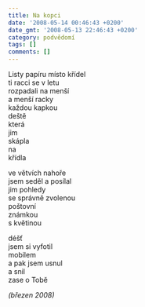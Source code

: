 ```yaml
---
title: Na kopci
date: '2008-05-14 00:46:43 +0200'
date_gmt: '2008-05-13 22:46:43 +0200'
category: podvědomí
tags: []
comments: []
---
```

<p>Listy papíru místo křídel<br />
ti racci se v letu<br />
rozpadali na menší<br />
a menší racky<br />
každou kapkou<br />
deště<br />
která<br />
jim<br />
skápla<br />
na<br />
křídla</p>
<p>ve větvích nahoře<br />
jsem seděl a posílal<br />
jim pohledy<br />
se správně zvolenou<br />
poštovní<br />
známkou<br />
s květinou</p>
<p>déšť<br />
jsem si vyfotil<br />
mobilem<br />
a pak jsem usnul<br />
a snil<br />
zase o Tobě</p>
<p><em>(březen 2008)</em></p>
